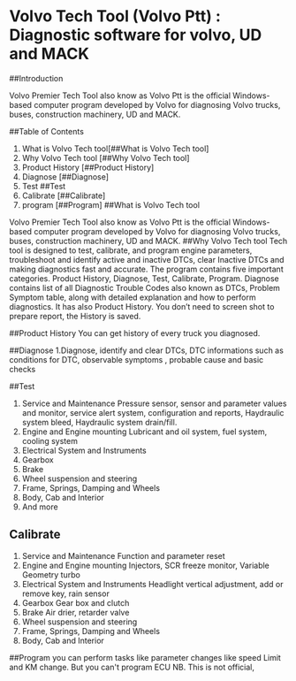 # Volvo Tech Tool (Volvo Ptt) : Diagnostic software for volvo, UD and MACK

##Introduction

Volvo Premier Tech Tool also know as Volvo Ptt is the official Windows-based computer program developed by Volvo for diagnosing Volvo trucks, buses, construction machinery, UD and MACK.



##Table of Contents

1. What is Volvo Tech tool[##What is Volvo Tech tool]
2. Why Volvo Tech tool [##Why Volvo Tech tool]
3. Product History [##Product History]
4. Diagnose [##Diagnose]
5. Test ##Test
6. Calibrate [##Calibrate]
7. program [##Program]
##What is Volvo Tech tool

Volvo Premier Tech Tool also know as Volvo Ptt is the official Windows-based computer program developed by Volvo for diagnosing Volvo trucks, buses, construction machinery, UD and MACK.
##Why Volvo Tech tool
Tech tool is designed to test, calibrate, and program engine parameters, troubleshoot and identify active and inactive DTCs, clear Inactive DTCs and making diagnostics fast and accurate.
The program contains five important categories. Product History, Diagnose, Test, Calibrate, Program.
Diagnose contains list of all Diagnostic Trouble Codes also known as DTCs, Problem Symptom table, along with detailed explanation and how to perform diagnostics.
It has also Product History. You don’t need to screen shot to prepare report, the History is saved.

##Product History
   You can get history of every truck you diagnosed.

##Diagnose
1.Diagnose, identify and clear DTCs, DTC informations such as conditions for DTC, observable symptoms , probable cause and basic checks
   
##Test
1. Service and Maintenance
Pressure sensor, sensor and parameter values and monitor,
service alert system, configuration and reports, Haydraulic system bleed, Haydraulic system drain/fill.
2. Engine and Engine mounting
Lubricant and oil system, fuel system, cooling system
3. Electrical System and Instruments
4. Gearbox
5. Brake
6. Wheel suspension and steering
7. Frame, Springs, Damping and Wheels
8. Body, Cab and Interior
9. And more

## Calibrate
1. Service and Maintenance
Function and parameter reset
2. Engine and Engine mounting
Injectors, SCR freeze monitor, Variable Geometry turbo
3. Electrical System and Instruments
Headlight vertical adjustment, add or remove key, rain sensor
4. Gearbox
Gear box and clutch
5. Brake
Air drier, retarder valve
6. Wheel suspension and steering
7. Frame, Springs, Damping and Wheels
8. Body, Cab and Interior

##Program
   you can perform tasks like parameter changes like speed Limit and KM change.
   But you can't program ECU
NB. This is not official,    

